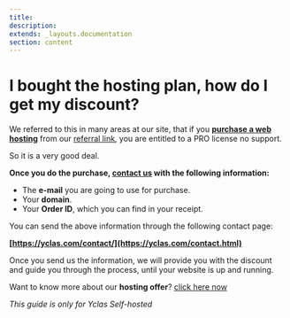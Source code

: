 ```yaml
---
title:
description:
extends: _layouts.documentation
section: content
---
```


# I bought the hosting plan, how do I get my discount?


  
We referred to this in many areas at our site, that if you  **[purchase a web hosting](https://yclas.com/self-hosted.html)**  from our  [referral link](https://yclas.com/hosting-pro), you are entitled to a PRO license no support.

So it is a very good deal.

**Once you do the purchase,  [contact us](https://yclas.com/contact/)  with the following information:**

- The  **e-mail**  you are going to use for purchase.
- Your  **domain**.
- Your  **Order ID**, which you can find in your receipt.

You can send the above information through the following contact page:

**[https://yclas.com/contact/](https://yclas.com/contact.html)**

Once you send us the information, we will provide you with the discount and guide you through the process, until your website is up and running.

Want to know more about our  **hosting offer**?  [click here now](https://yclas.com/self-hosted.html)

*This guide is only for Yclas Self-hosted*
